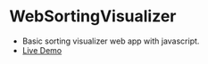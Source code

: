 # WebSortingVisualizer
- Basic sorting visualizer web app with javascript.
- [Live Demo](https://egeyardimci.github.io/SortingVisualizer/)
